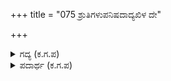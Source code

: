 +++
title = "075 ಶ್ರುತಿಗಳುಪನಿಷದಾದ್ಯಖಿಳ ದೇ"

+++

<details><summary>ಗದ್ಯ (ಕ.ಗ.ಪ) </summary>

75. ವೇದೋಪನಿಷತ್ತುಗಳು, ಸಕಲ ದೇವತೆಗಳು ಕಿರಾತವೇಷವನ್ನು ಬಿಟ್ಟು ಈಶ್ವರನ ಸುತ್ತ ಬಳಸಿ ನಿಂತರು. ನಗುಮೊಗದ ಮಧುರ ಮುಖಭಾವದಿಂದ ಕುಡಿ ನೋಟದಿಂದ ಕೂಡಿದ ಗೌರೀದೇವಿ ಪರಶಿವನ ಎಡಭಾಗದಲ್ಲಿ ಬಂದು ನಿಂತಳು.
</details>

<details><summary>ಪದಾರ್ಥ (ಕ.ಗ.ಪ) </summary>

ಆಕಲ್ಪಿತ - ಕಲ್ಪಿಸಿಕೊಂಡಿದ್ದಂತಹ
</details>
